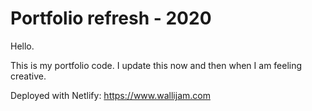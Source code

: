 # Portfolio refresh - 2020

Hello. 

This is my portfolio code. I update this now and then when I am feeling creative. 

Deployed with Netlify: https://www.wallijam.com
